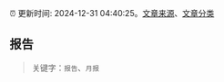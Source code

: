 :alarm_clock: 更新时间: 2024-12-31 04:40:25。[文章来源](/README.md)、[文章分类](/TAGS.md)

## 报告


> 关键字：`报告`、`月报`



